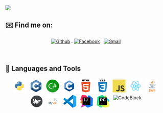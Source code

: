 ![](https://visitor-badge.laobi.icu/badge?page_id=HuyN2105)

## ✉️ Find me on:
<p align="center">
  <a href="https://github.com/HuyN2105" target="_blank" rel="noopener noreferrer"> <img src="https://github.githubassets.com/images/modules/logos_page/GitHub-Mark.png" alt="Github" height="40" style="vertical-align:top; margin:4px"> </a>
  <a href="https://www.facebook.com/HuyN.2105/" target="_blank" rel="noopener noreferrer"> <img src="https://raw.githubusercontent.com/gauravghongde/social-icons/master/PNG/Color/Facebook.png" alt="Facebook" height="40" style="vertical-align:top; margin:4px"></a>
  <a href="mailto:huyynguyeen.21.05@gmail.com"> <img src="https://cdn.jsdelivr.net/npm/simple-icons@v3/icons/gmail.svg" alt="Gmail" height="40" style="vertical-align:top; margin:4px"></a>
</p>

<br/>

## 🧰 Languages and Tools
<p align="center">
  <img src="https://raw.githubusercontent.com/github/explore/80688e429a7d4ef2fca1e82350fe8e3517d3494d/topics/python/python.png" alt="Python" height="40" style="vertical-align:top; margin:4px">
  <img src="https://raw.githubusercontent.com/github/explore/80688e429a7d4ef2fca1e82350fe8e3517d3494d/topics/cpp/cpp.png" alt="C++" height="40" style="vertical-align:top; margin:4px">
  <img src="https://raw.githubusercontent.com/github/explore/80688e429a7d4ef2fca1e82350fe8e3517d3494d/topics/csharp/csharp.png" alt="CSharp" height="40" style="vertical-align:top; margin:4px">
  <img src="https://raw.githubusercontent.com/github/explore/80688e429a7d4ef2fca1e82350fe8e3517d3494d/topics/c/c.png" alt="C" height="40" style="vertical-align:top; margin:4px">
  <img src="https://raw.githubusercontent.com/github/explore/80688e429a7d4ef2fca1e82350fe8e3517d3494d/topics/html/html.png" alt="HTML" height="40" style="vertical-align:top; margin:4px">
  <img src="https://raw.githubusercontent.com/github/explore/80688e429a7d4ef2fca1e82350fe8e3517d3494d/topics/css/css.png" alt="CSS" height="40" style="vertical-align:top; margin:4px">
  <img src="https://raw.githubusercontent.com/github/explore/80688e429a7d4ef2fca1e82350fe8e3517d3494d/topics/javascript/javascript.png" alt="Javascript" height="40" style="vertical-align:top; margin:4px">
  <img src="https://raw.githubusercontent.com/github/explore/80688e429a7d4ef2fca1e82350fe8e3517d3494d/topics/react/react.png" alt="React" height="40" style="vertical-align:top; margin:4px">
  <img src="https://raw.githubusercontent.com/github/explore/80688e429a7d4ef2fca1e82350fe8e3517d3494d/topics/java/java.png" alt="Java" height="40" style="vertical-align:top; margin:4px">
  <img src="https://raw.githubusercontent.com/kivy/kivy/master/kivy/data/logo/kivy-icon-256.png" alt="Kivy" height="40" style="vertical-align:top; margin:4px">
  <img src="https://raw.githubusercontent.com/github/explore/80688e429a7d4ef2fca1e82350fe8e3517d3494d/topics/mysql/mysql.png" alt="MySQL" height="40" style="vertical-align:top; margin:4px">
  <img src="https://raw.githubusercontent.com/github/explore/80688e429a7d4ef2fca1e82350fe8e3517d3494d/topics/visual-studio-code/visual-studio-code.png" alt="VS Code" height="40" style="vertical-align:top; margin:4px">
  <img src="https://raw.githubusercontent.com/JetBrains/logos/d1a9ad12a4e2752f76d819ef2a00b95f04d968e3/web/intellij-idea/intellij-idea.svg" alt="Intellij-idea" height="40" style="vertical-align:top; margin:4px">
  <img src="https://raw.githubusercontent.com/JetBrains/logos/master/web/pycharm/pycharm.svg" alt="Pycharm" height="40" style="vertical-align:top; margin:4px">
  <img src="https://1.bp.blogspot.com/-h9D36wzWc1E/WRHtrvRXlyI/AAAAAAAABPI/3MGZ1bpRPTYYxFWOkV-QwsXzY9klH-84gCLcB/s1600/code%2Bblock%2Blogo.jpg" alt="CodeBlock" height="40" style="vertical-align:top; margin:4px">
</p>
